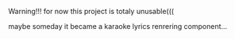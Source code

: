 Warning!!! 
for now this project is totaly unusable(((

maybe someday it became a karaoke lyrics renrering component...

